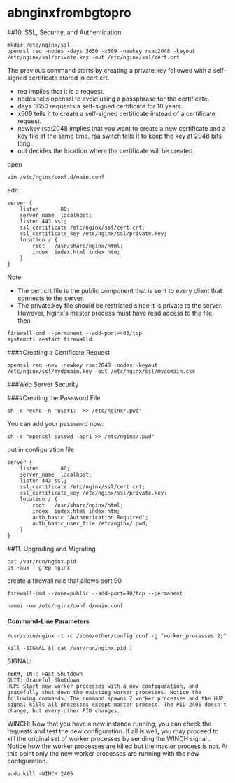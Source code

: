 # abnginxfrombgtopro


##10. SSL, Security, and Authentication
```
mkdir /etc/nginx/ssl
openssl req -nodes -days 3650 -x509 -newkey rsa:2048 -keyout /etc/nginx/ssl/private.key -out /etc/nginx/ssl/cert.crt
```
The previous command starts by creating a private.key followed with a self-signed certificate stored in cert.crt.
- req implies that it is a request.
- nodes tells openssl to avoid using a passphrase for the certificate.
- days 3650 requests a self-signed certificate for 10 years.
- x509 tells it to create a self-signed certificate instead of a certificate request.
- newkey rsa:2048 implies that you want to create a new certificate and a key file at the same time. rsa switch tells it to keep the key at 2048 bits long.
- out decides the location where the certificate will be created.  

open
```
vim /etc/nginx/conf.d/main.conf 
```
edit
```
server {
    listen       80;
    server_name  localhost;
    listen 443 ssl;
    ssl_certificate /etc/nginx/ssl/cert.crt;
    ssl_certificate_key /etc/nginx/ssl/private.key;
    location / {
        root   /usr/share/nginx/html;
        index  index.html index.htm;
    }
}
```

Note:
- The cert.crt file is the public component that is sent to every client that connects to the server.
- The private.key file should be restricted since it is private to the server. However, Nginx's master process must have read access to the file.
then
```
firewall-cmd --permanent --add-port=443/tcp
systemctl restart firewalld
```
####Creating a Certificate Request
```
openssl req -new -newkey rsa:2048 -nodes -keyout /etc/nginx/ssl/mydomain.key -out /etc/nginx/ssl/mydomain.csr
```


###Web Server Security

####Creating the Password File
```
sh -c "echo -n 'user1:' >> /etc/nginx/.pwd"
```
You can add your password now:
```
sh -c "openssl passwd -apr1 >> /etc/nginx/.pwd"
```

put in configuration file
```
server {
    listen       80;
    server_name  localhost;
    listen 443 ssl;
    ssl_certificate /etc/nginx/ssl/cert.crt;
    ssl_certificate_key /etc/nginx/ssl/private.key;
    location / {
        root   /usr/share/nginx/html;
        index  index.html index.htm;
        auth_basic "Authentication Required";
        auth_basic_user_file /etc/nginx/.pwd;
    }
}
```

##11. Upgrading and Migrating
```
cat /var/run/nginx.pid
ps -aux | grep nginx
```
create a firewall rule that allows port 90
```
firewall-cmd --zone=public --add-port=90/tcp --permanent
```

```
namei -om /etc/nginx/conf.d/main.conf
```
#### Command-Line Parameters
```
/usr/sbin/nginx -t -c /some/other/config.conf -g "worker_processes 2;"
```


```
kill -SIGNAL $( cat /var/run/nginx.pid )
```
SIGNAL:
```
TERM, INT: Fast Shutdown
QUIT: Graceful Shutdown
HUP: Start new worker processes with a new configuration, and gracefully shut down the existing worker processes. Notice the following commands. The command spawns 2 worker processes and the HUP signal kills all processes except master process. The PID 2405 doesn't change, but every other PID changes.
```
WINCH: Now that you have a new instance running, you can check the requests and test the new configuration. If all is well, you may proceed to kill the original set of worker processes by sending the WINCH signal . Notice how the worker processes are killed but the master process is not. At this point only the new worker processes are running with the new configuration.
```
sudo kill -WINCH 2405
```

